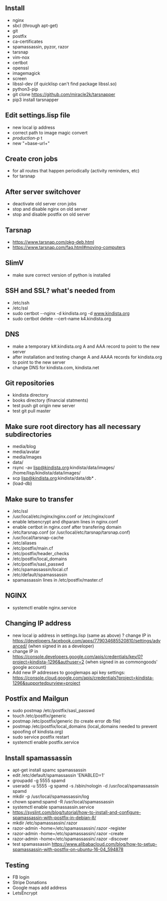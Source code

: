 ## Install
- nginx
- sbcl (through apt-get)
- git
- postfix
- ca-certificates
- spamassassin, pyzor, razor
- tarsnap
- vim-nox
- certbot
- openssl
- imagemagick
- screen
- libssl-dev (if quicklisp can't find package libssl.so)
- python3-pip
- git clone https://github.com/miracle2k/tarsnapper
- pip3 install tarsnapper

## Edit settings.lisp file
- new local ip address
- correct path to image magic convert
- *production-p* t
- new "+base-url+"

## Create cron jobs
- for all routes that happen periodically (activity reminders, etc)
- for tarsnap

## After server switchover
- deactivate old server cron jobs
- stop and disable nginx on old server
- stop and disable postfix on old server

## Tarsnap
- https://www.tarsnap.com/pkg-deb.html
- https://www.tarsnap.com/faq.html#moving-computers

## SlimV
- make sure correct version of python is installed

## SSH and SSL? what's needed from
- /etc/ssh
- /etc/ssl
- sudo certbot --nginx -d kindista.org -d www.kindista.org
- sudo certbot delete --cert-name k4.kindista.org

## DNS
- make a temporary k#.kindista.org A and AAA record to point to the new server
- after installation and testing change A and AAAA records for kindista.org to point to the new server
- change DNS for kindista.com, kindista.net

## Git repositories
- kindista directory
- books directory (financial statments)
- test push git origin new server
- test git pull master

## Make sure root directory has all necessary subdirectories
- media/blog
- media/avatar
- media/images
- data/
- rsync -av lisp@kindista.org:kindista/data/images/ /home/lisp/kindista/data/images/
- scp lisp@kindista.org:kindista/data/db\* .
- (load-db)

## Make sure to transfer
- /etc/ssl
- /usr/local/etc/nginx/nginx.conf or /etc/nginx/conf
- enable letsencrypt and dhparam lines in nginx.conf
- enable certbot in nginx.conf after transfering domain
- /etc/tarsnap.conf (or /usr/local/etc/tarsnap/tarsnap.conf)
- /usr/local/tarsnap-cache
- /etc/aliases
- /etc/postfix/main.cf
- /etc/postfix/header_checks
- /etc/postfix/local_domains
- /etc/postfix/sasl_passwd
- /etc/spamassassin/local.cf
- /etc/default/spamassassin
- spamassassin lines in /etc/postfix/master.cf

## NGINX
- systemctl enable nginx.service

## Changing IP address
- new local ip address in settings.lisp (same as above)
? change IP in https://developers.facebook.com/apps/779034685520810/settings/advanced/ (when signed in as a developer)
- change IP in https://console.developers.google.com/apis/credentials/key/0?project=kindista-1296&authuser=2 (when signed in as commongoods' google account)
- Add new IP addresses to googlemaps api key settings: https://console.cloud.google.com/apis/credentials?project=kindista-1296&supportedpurview=project

## Postfix and Mailgun
- sudo postmap /etc/postfix/sasl_passwd
- touch /etc/postfix/generic
- postmap /etc/postfix/generic (to create error db file)
- postmap /etc/postfix/local_domains (local_domains needed to prevent spoofing of kindista.org)
- sudo service postfix restart
- systemctl enable postfix.service

## Install spamassassin
- apt-get install spamc spamassassin
- edit /etc/default/spamassassin 'ENABLED=1'
- groupadd -g 5555 spamd
- useradd -u 5555 -g spamd -s /sbin/nologin -d /usr/local/spamassassin spamd
- mkdir -p /usr/local/spamassassin/log
- chown spamd:spamd -R /usr/local/spamassassin
- systemctl enable spamassassin.service
- https://syslint.com/blog/tutorial/how-to-install-and-configure-spamassassin-with-postfix-in-debian-8/
- mkdir /etc/spamassassin/.razor
- razor-admin -home=/etc/spamassassin/.razor -register
- razor-admin -home=/etc/spamassassin/.razor -create
- razor-admin -home=/etc/spamassassin/.razor -discover
- test spamassassin https://www.alibabacloud.com/blog/how-to-setup-spamassassin-with-postfix-on-ubuntu-16-04_594878

## Testing
- FB login
- Stripe Donations
- Google maps add address
- LetsEncrypt
